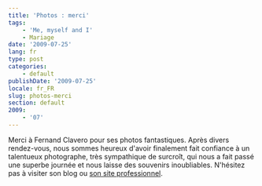 ```yaml
---
title: 'Photos : merci'
tags:
    - 'Me, myself and I'
    - Mariage
date: '2009-07-25'
lang: fr
type: post
categories:
    - default
publishDate: '2009-07-25'
locale: fr_FR
slug: photos-merci
section: default
2009:
    - '07'
---
```


Merci à Fernand Clavero pour ses photos fantastiques. Après divers rendez-vous, nous sommes heureux d'avoir finalement fait confiance à un talentueux photographe, très sympathique de surcroît, qui nous a fait passé une superbe journée et nous laisse des souvenirs inoubliables. N'hésitez pas à visiter son blog ou [son site professionnel](http://www.fernandclavero-photographe.fr/).